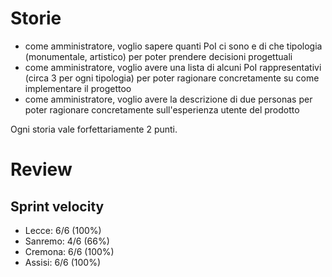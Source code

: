 # Storie

- come amministratore, voglio sapere quanti PoI ci sono e di che tipologia (monumentale, artistico) per poter prendere decisioni progettuali
- come amministratore, voglio avere una lista di alcuni PoI rappresentativi (circa 3 per ogni tipologia) per poter ragionare concretamente su come implementare il progettoo
- come amministratore, voglio avere la descrizione di due personas per poter ragionare concretamente sull'esperienza utente del prodotto

Ogni storia vale forfettariamente 2 punti.

# Review

## Sprint velocity
- Lecce: 6/6 (100%)
- Sanremo: 4/6 (66%)
- Cremona: 6/6 (100%)
- Assisi: 6/6 (100%)
